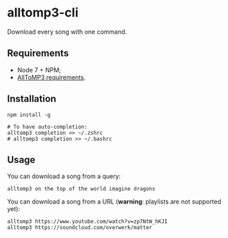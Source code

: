 # alltomp3-cli
Download every song with one command.

## Requirements
- Node 7 + NPM;
- [AllToMP3 requirements](https://github.com/AllToMP3/alltomp3#requirements).

## Installation
```
npm install -g

# To have auto-completion:
alltomp3 completion >> ~/.zshrc
# alltomp3 completion >> ~/.bashrc
```


## Usage
You can download a song from a query:
```
alltomp3 on the top of the world imagine dragons
```

You can download a song from a URL (**warning**: playlists are not supported yet):
```
alltomp3 https://www.youtube.com/watch?v=zp7NtW_hKJI
alltomp3 https://soundcloud.com/overwerk/matter
```
